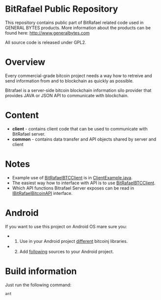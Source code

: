 BitRafael Public Repository
===========

This repository contains public part of BitRafael related code used in GENERAL BYTES products.
More information about the products can be found here: http://www.generalbytes.com

All source code is released under GPL2.

Overview
========
Every commercial-grade bitcoin project needs a way how to retreive and send information from and to blockchain as quickly as possible.

Bitrafael is a server-side bitcoin blockchain information silo provider that provides JAVA or JSON API to communicate with blockchain.


Content
=======
* **client** - contains client code that can be used to communicate with BitRafael server.
* **common** - contains data transfer and API objects shared by server and client

Notes
==========
* Example use of <a href="https://github.com/GENERALBYTESCOM/bitrafael_public/blob/master/bitrafael_client/src/com/generalbytes/bitrafael/api/client/BitRafaelBTCClient.java">BitRafaelBTCClient</a> is in <a href="https://github.com/GENERALBYTESCOM/bitrafael_public/blob/master/bitrafael_client/src/com/generalbytes/bitrafael/api/client/ClientExample.java">ClientExample.java</a>.
* The easiest way how to interface with API is to use <a href="https://github.com/GENERALBYTESCOM/bitrafael_public/blob/master/bitrafael_client/src/com/generalbytes/bitrafael/api/client/BitRafaelBTCClient.java">BitRafaelBTCClient</a>.
* Which API functions Bitrafael Server exposes can be read in <a href="https://github.com/GENERALBYTESCOM/bitrafael_public/blob/master/bitrafael_common/src/com/generalbytes/bitrafael/api/IBitRafaelBitcoinAPI.java">IBitRafaelBitcoinAPI</a> interface.





Android
=======
If you want to use this project on Android OS mare sure you:
* 1. Use in your Android project <a href="https://github.com/GENERALBYTESCOM/bitrafael_public/tree/master/bitrafael_client/libs_android">different</a> bitcoinj libraries.
* 2. Add <a href="https://github.com/GENERALBYTESCOM/bitrafael_public/tree/master/bitrafael_common/src_android">following</a> sources to your Android project.

Build information
=================
Just run the following command:
```bash
ant
```
